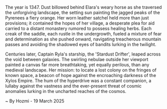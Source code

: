 
The year is 1347.  Dust billowed behind Elara's weary horse as she traversed the unforgiving landscape, the setting sun painting the jagged peaks of the Pyrenees a fiery orange.  Her worn leather satchel held more than just provisions; it contained the hopes of her village, a desperate plea for aid carried to a distant monastery rumored to possess healing herbs.  Each creak of the saddle, each rustle in the undergrowth, fueled a mixture of fear and determination as she pushed onward, navigating treacherous mountain passes and avoiding the shadowed eyes of bandits lurking in the twilight.

Centuries later, Captain Ryla's starship, the 'Stardust Drifter', leaped across the void between galaxies.  The swirling nebulae outside her viewport painted a canvas far more breathtaking, yet equally perilous, than any medieval landscape.  Her mission: to locate a lost colony on the fringes of known space, a beacon of hope against the encroaching darkness of the Xylos Empire.  The hum of the hyperdrive was a constant companion, a lullaby against the vastness and the ever-present threat of cosmic anomalies lurking in the uncharted reaches of the cosmos.

~ By Hozmi - 19 March 2025
